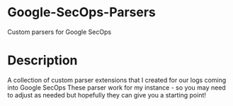 # Google-SecOps-Parsers
Custom parsers for Google SecOps

# Description
A collection of custom parser extensions that I created for our logs coming into Google SecOps
These parser work for my instance - so you may need to adjust as needed but hopefully they can give you a starting point!
